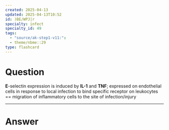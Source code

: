 ```yaml
---
created: 2025-04-13
updated: 2025-04-13T10:52
id: )BE/WPJ|r
specialty: infect
specialty_id: 49
tags:
  - "source/ak-step1-v11:": 
  - theme/nbme::29
type: flashcard
---
```


# Question
**E**-selectin expression is induced by **IL-1** and **TNF**; expressed on endothelial cells in response to local infection to bind specific receptor on leukocytes == migration of inflammatory cells to the site of infection/injury

---

# Answer
